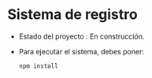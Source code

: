 <h1>Sistema de registro</h1>

- Estado del proyecto : En construcción.
  
- Para ejecutar el sistema, debes poner:
  
  ```npm install```
